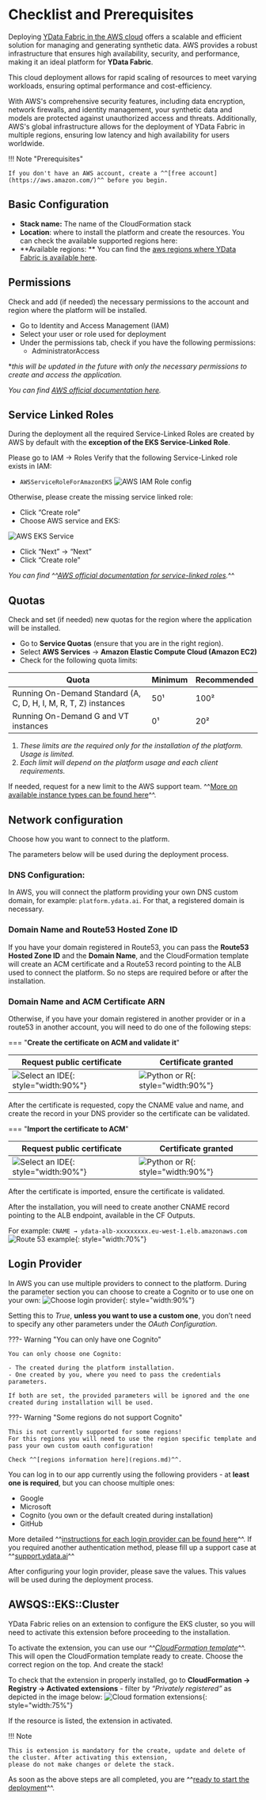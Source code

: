 # Checklist and Prerequisites

Deploying [YData Fabric in the AWS cloud](https://aws.amazon.com/marketplace/pp/prodview-hgrqd5lqnqblm?sr=0-1&ref_=beagle&applicationId=AWSMPContessa) offers a scalable and efficient solution for managing and generating synthetic data. AWS provides a robust
infrastructure that ensures high availability, security, and performance, making it an ideal platform for **YData Fabric**.

This cloud deployment allows for rapid scaling of resources to meet varying workloads, ensuring optimal performance and cost-efficiency.

With AWS's comprehensive security features, including data encryption, network firewalls, and identity management,
your synthetic data and models are protected against unauthorized access and threats.
Additionally, AWS's global infrastructure allows for the deployment of YData Fabric in multiple regions,
ensuring low latency and high availability for users worldwide.

!!! Note "Prerequisites"

    If you don't have an AWS account, create a ^^[free account](https://aws.amazon.com/)^^ before you begin.

## Basic Configuration

- **Stack name:** The name of the CloudFormation stack
- **Location**: where to install the platform and create the resources. You can check the available supported regions here:
- **Available regions: ** You can find the [aws regions where YData Fabric is available here](regions.md).

## Permissions

Check and add (if needed) the necessary permissions to the account and region where the platform will be installed.

- Go to Identity and Access Management (IAM)
- Select your user or role used for deployment
- Under the permissions tab, check if you have the following permissions:
    - AdministratorAccess

**this will be updated in the future with only the necessary permissions to create and access the application.*

*You can find [AWS official documentation here](https://docs.aws.amazon.com/iam/).*

## Service Linked Roles
During the deployment all the required Service-Linked Roles are created by AWS by default with the **exception of the EKS
Service-Linked Role**.

Please go to IAM → Roles
Verify that the following Service-Linked role exists in IAM:

- `AWSServiceRoleForAmazonEKS`
![AWS IAM Role config](../../../assets/deployment_security/aws/aws_iam_role.png)

Otherwise, please create the missing service linked role:

- Click “Create role”
- Choose AWS service and EKS:

![AWS EKS Service](../../../assets/deployment_security/aws/aws_eks_service.png)

- Click “Next” → “Next”
- Click “Create role”

*You can find ^^[AWS official documentation for service-linked roles](https://docs.aws.amazon.com/IAM/latest/UserGuide/using-service-linked-roles.html).*^^

## Quotas

Check and set (if needed) new quotas for the region where the application will be installed.

- Go to **Service Quotas** (ensure that you are in the right region).
- Select **AWS Services** → **Amazon Elastic Compute Cloud (Amazon EC2)**
- Check for the following quota limits:

| Quota | Minimum | Recommended |
| --- | -- | --- |
| Running On-Demand Standard (A, C, D, H, I, M, R, T, Z) instances | 50¹ | 100² |
| Running On-Demand G and VT instances | 0¹ | 20² |

<sub><sup>
1. *These limits are the required only for the installation of the platform. Usage is limited.*
2. *Each limit will depend on the platform usage and each client requirements.*
</sub></sup>

If needed, request for a new limit to the AWS support team. ^^[More on available instance types can be found here](instance_types.md)^^.

## Network configuration

Choose how you want to connect to the platform.

The parameters below will be used during the deployment process.

### DNS Configuration:

In AWS, you will connect the platform providing your own DNS custom domain, for example: `platform.ydata.ai`.
For that, a registered domain is necessary.

### **Domain Name** and **Route53 Hosted Zone ID**

If you have your domain registered in Route53, you can pass the **Route53 Hosted Zone ID** and the **Domain Name**,
and the CloudFormation template will create an ACM certificate and a Route53 record pointing to the ALB used to connect the
platform. So no steps are required before or after the installation.

### **Domain Name** and ACM Certificate ARN

Otherwise, if you have your domain registered in another provider or in a route53 in another account, you will need to do one
of the following steps:

=== "**Create the certificate on ACM and validate it**"

| Request public certificate                                                                               | Certificate granted                                                                                    |
|----------------------------------------------------------------------------------------------------------|--------------------------------------------------------------------------------------------------------|
| ![Select an IDE](../../../assets/deployment_security/aws/aws_acm_certificate_1.png){: style="width:90%"} | ![Python or R](../../../assets/deployment_security/aws/aws_acm_certificate_2.png){: style="width:90%"} |

After the certificate is requested, copy the CNAME value and name, and create the record in your DNS
provider so the certificate can be validated.

=== "**Import the certificate to ACM**"

| Request public certificate                                                              | Certificate granted                                                                                    |
|-----------------------------------------------------------------------------------------|--------------------------------------------------------------------------------------------------------|
| ![Select an IDE](../../../assets/deployment_security/aws/aws_import_acm_certificate.png){: style="width:90%"} | ![Python or R](../../../assets/deployment_security/aws/aws_import_acm_certificate_2.png){: style="width:90%"} |

After the certificate is imported, ensure the certificate is validated.

After the installation, you will need to create another CNAME record pointing to the ALB endpoint, available in the CF Outputs.

For example:
`CNAME → ydata-alb-xxxxxxxxx.eu-west-1.elb.amazonaws.com`
![Route 53 example](../../../assets/deployment_security/aws/aws_route53_ex.png){: style="width:70%"}

## Login Provider
In AWS you can use multiple providers to connect to the platform.
During the parameter section you can choose to create a Cognito or to use one on your own:
![Choose login provider](../../../assets/deployment_security/aws/cognito_auth.png){: style="width:90%"}

Setting this to *True*, **unless you want to use a custom one**, you don’t need to specify any other parameters under the
*OAuth Configuration*.

???- Warning "You can only have one Cognito"

    You can only choose one Cognito:

    - The created during the platform installation.
    - One created by you, where you need to pass the credentials parameters.

    If both are set, the provided parameters will be ignored and the one created during installation will be used.

???- Warning "Some regions do not support Cognito"

    This is not currently supported for some regions!
    For this regions you will need to use the region specific template and pass your own custom oauth configuration!

    Check ^^[regions information here](regions.md)^^.

You can log in to our app currently using the following providers - at **least one is required**, but you can choose multiple ones:

- Google
- Microsoft
- Cognito (you own or the default created during installation)
- GitHub

More detailed ^^[instructions for each login provider can be found here](../login_support/login_providers.md)^^.
If you required another authentication method, please fill up a support case at ^^[support.ydata.ai](https://support.ydata.ai/)^^

After configuring your login provider, please save the values. This values will be used during the deployment process.

## AWSQS::EKS::Cluster
YData Fabric relies on an extension to configure the EKS cluster, so you will need to activate this extension before
proceeding to the installation.

To activate the extension, you can use our *^^[CloudFormation template](https://us-east-1.console.aws.amazon.com/cloudformation/home?region=us-east-1#/stacks/create/review?templateURL=https://ydata-public-marketplace.s3.eu-central-1.amazonaws.com/1.15.22_2.33.3/awsqs-eks-cluster.yaml&stackName=AWSQSEKSClusterExtension)*^^.
This will open the CloudFormation template ready to create. Choose the correct region on the top. And create the stack!

To check that the extension in properly installed, go to **CloudFormation → Registry → Activated extensions** - filter by *“Privately registered”*
as depicted in the image below:
![Cloud formation extensions](../../../assets/deployment_security/aws/cloud_formation_registry.png){: style="width:75%"}

If the resource is listed, the extension in activated.

!!! Note

    This is extension is mandatory for the create, update and delete of the cluster. After activating this extension,
    please do not make changes or delete the stack.

As soon as the above steps are all completed, you are ^^[ready to start the deployment](deploy.md)^^.
